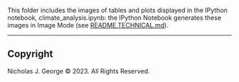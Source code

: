 This folder includes the images of tables and plots displayed in the IPython notebook, climate_analysis.ipynb: the IPython Notebook generates these images in Image Mode (see [README.TECHNICAL.md](./README.TECHNICAL.md)).

----

## Copyright

Nicholas J. George © 2023. All Rights Reserved.
